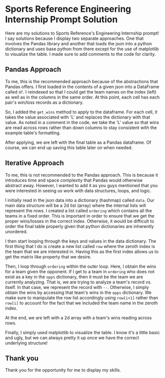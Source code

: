 # Sports Reference Engineering Internship Prompt Solution
Here are my solutions to Sports Reference's Engineering Internship prompt! I say solutions because I display two separate approaches. One that involves the Pandas library and another that loads the json into a python dictionary and uses base python from there except for the use of matplotlib to visualize the table. I made sure to add comments to the code for clarity.

## Pandas Approach
To me, this is the recommended approach because of the abstractions that Pandas offers. I first loaded in the contents of a given json into a DataFrame called `df`. I reindexed so that I could get the team names on the index (left) as well as in the columns in the same order. At this point, each cell has each pair's win/loss records as a dictionary.

So, I added the `get_wins` method to apply to the dataframe. For each cell, it takes the value associated with 'L' and replaces the dictionary with that value. As noted in a comment in the code, we take the 'L' value so that wins are read across rows rather than down columns to stay consistent with the example table's formatting.

After applying, we are left with the final table as a Pandas dataframe. Of course, we can end up saving this table later on when needed.

## Iterative Approach
To me, this is not recommended to the Pandas approach. This is because it introduces time and space complexity that Pandas would otherwise abstract away. However, I wanted to add it as you guys mentioned that you were interested in seeing us work with data structures, loops, and logic.

I initially read in the json data into a dictionary (hashmap) called `data`. Our main data structure will be a 2d list (array) where the internal lists will represent the rows. I created a list called `ordering` which contains all the teams in a fixed order. This is important in order to ensure that we get the proper wins/losses in the correct index. Otherwise, it would be difficult to order the final table properly given that python dictionaries are inherently unordered.

I then start looping through the keys and values in the data dictionary. The first thing that I do is create a new list called `row` where the zeroth index is the team that we are interested in. Having this as the first index allows us to get the matrix like property that we desire.

Then, I loop through `ordering` within the outer loop. Here, I obtain the wins for a team given the opponent. If I get to a team in `ordering` who does not exist as a key in the `opps` dictionary, then it must be the team we are currently analyzing. That is, we are trying to analyze a team's record vs. itself. In that case, we represent the record with `--`. Otherwise, I simply obtain the wins by accessing that team's wins in the `opps` dictionary. We make sure to manipulate the row list accordingly using `row[i+1]` rather than `row[i]` to account for the fact that we included the team name in the zeroth index.

At the end, we are left with a 2d array with a team's wins reading across rows.

Finally, I simply used matplotlib to visualize the table. I know it's a little basic and ugly, but we can always pretty it up once we have the correct underlying structure!

## Thank you
Thank you for the opportunity for me to display my skills. 